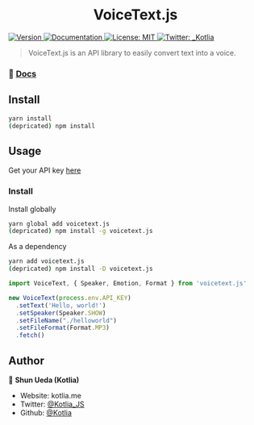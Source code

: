 <h1 align="center">VoiceText.js</h1>
<p>
  <a href="https://www.npmjs.com/package/voicetext.js" target="_blank">
    <img alt="Version" src="https://img.shields.io/npm/v/voicetext.js.svg">
  </a>
  <a href="http://voicetext.ml" target="_blank">
    <img alt="Documentation" src="https://img.shields.io/badge/documentation-yes-brightgreen.svg" />
  </a>
  <a href="#" target="_blank">
    <img alt="License: MIT" src="https://img.shields.io/badge/License-MIT-yellow.svg" />
  </a>
  <a href="https://twitter.com/_Kotlia" target="_blank">
    <img alt="Twitter: _Kotlia" src="https://img.shields.io/twitter/follow/_Kotlia.svg?style=social" />
  </a>
</p>

> VoiceText.js is an API library to easily convert text into a voice.

### 📝 [Docs](https://voicetext-js.web.app/)

## Install

```sh
yarn install
(depricated) npm install
```

## Usage

Get your API key [here](https://cloud.voicetext.jp/webapi/api_keys/new)

### Install
Install globally
```sh
yarn global add voicetext.js
(depricated) npm install -g voicetext.js
```
As a dependency
```sh
yarn add voicetext.js
(depricated) npm install -D voicetext.js
```

```javascript
import VoiceText, { Speaker, Emotion, Format } from 'voicetext.js'

new VoiceText(process.env.API_KEY)
  .setText('Hello, world!')
  .setSpeaker(Speaker.SHOW)
  .setFileName("./helloworld")
  .setFileFormat(Format.MP3)
  .fetch()
```

## Author

👤 **Shun Ueda (Kotlia)**

* Website: kotlia.me
* Twitter: [@Kotlia_JS](https://twitter.com/Kotlia_JS)
* Github: [@Kotlia](https://github.com/Kotlia)

